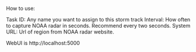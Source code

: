 How to use:

Task ID: Any name you want to assign to this storm track
Interval: How often to capture NOAA radar in seconds. Recommend every two seconds.
System URL: Url of region from NOAA radar website.

WebUI is http://localhost:5000
